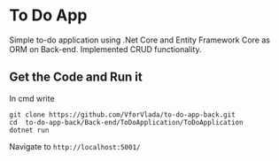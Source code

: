 # To Do App

Simple to-do application using .Net Core and Entity Framework Core as ORM on Back-end.
Implemented CRUD functionality.

## Get the Code and Run it

In cmd write

```
git clone https://github.com/VforVlada/to-do-app-back.git
cd  to-do-app-back/Back-end/ToDoApplication/ToDoApplication
dotnet run
```
Navigate to `http://localhost:5001/`
